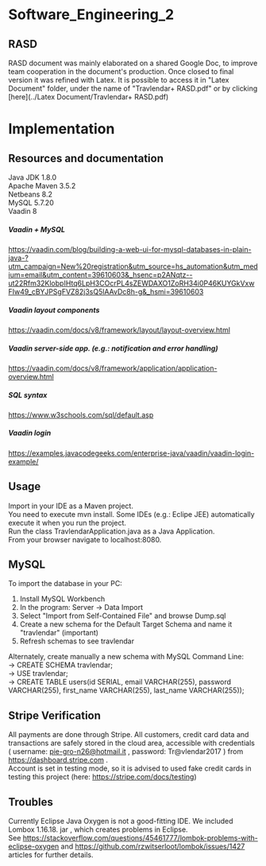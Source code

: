 # Software_Engineering_2

## RASD
RASD document was mainly elaborated on a shared Google Doc, to improve team cooperation in the document's production. Once closed to final version it was refined with Latex. It is possible to access it in "Latex Document" folder, under the name of "Travlendar+ RASD.pdf" or by clicking [here](../Latex Document/Travlendar+ RASD.pdf)

# Implementation

## Resources and documentation
Java JDK 1.8.0<br>
Apache Maven 3.5.2<br>
Netbeans 8.2<br>
MySQL 5.7.20<br>
Vaadin 8
##### Vaadin + MySQL
https://vaadin.com/blog/building-a-web-ui-for-mysql-databases-in-plain-java-?utm_campaign=New%20registration&utm_source=hs_automation&utm_medium=email&utm_content=39610603&_hsenc=p2ANqtz--ut22Rfm32KlobpIHtq6LpH3COcrPL4sZEWDAXO1ZoRH34i0P46KUYGkVxwFIw49_cBYJPSgFVZ82j3sQ5lAAvDc8h-g&_hsmi=39610603
##### Vaadin layout components
https://vaadin.com/docs/v8/framework/layout/layout-overview.html
##### Vaadin server-side app. (e.g.: notification and error handling)
https://vaadin.com/docs/v8/framework/application/application-overview.html
##### SQL syntax
https://www.w3schools.com/sql/default.asp
##### Vaadin login
https://examples.javacodegeeks.com/enterprise-java/vaadin/vaadin-login-example/


## Usage
Import in your IDE as a Maven project. <br>
You need to execute mvn install. Some IDEs (e.g.: Eclipe JEE) automatically execute it when you run the project.<br>
Run the class TravlendarApplication.java as a Java Application.<br>
From your browser navigate to localhost:8080.

## MySQL
To import the database in your PC:
1. Install MySQL Workbench
2. In the program: Server -> Data Import
3. Select "Import from Self-Contained File" and browse Dump.sql
4. Create a new schema for the Default Target Schema and name it "travlendar" (important)
5. Refresh schemas to see travlendar

Alternately, create manually a new schema with MySQL Command Line:<br>
-> CREATE SCHEMA travlendar;<br>
-> USE travlendar;<br>
-> CREATE TABLE users(id SERIAL, email VARCHAR(255), password VARCHAR(255), first_name VARCHAR(255), last_name VARCHAR(255));

## Stripe Verification

All payments are done through Stripe. All customers, credit card data and transactions are safely stored in the cloud area, accessible with credentials ( username: pie-gro-n26@hotmail.it , password: Tr@vlendar2017 ) from https://dashboard.stripe.com . <br> Account is set in testing mode, so it is advised to used fake credit cards in testing this project (here: https://stripe.com/docs/testing) 

## Troubles
Currently Eclipse Java Oxygen is not a good-fitting IDE. We included Lombox 1.16.18. jar , which creates problems in Eclipse. <br> See https://stackoverflow.com/questions/45461777/lombok-problems-with-eclipse-oxygen and https://github.com/rzwitserloot/lombok/issues/1427 articles for further details.
